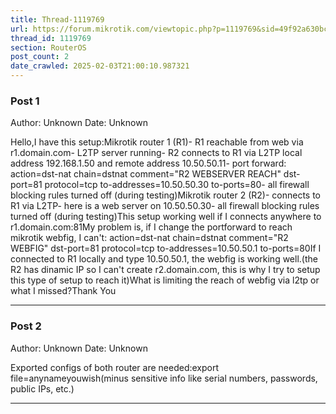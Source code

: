 ```yaml
---
title: Thread-1119769
url: https://forum.mikrotik.com/viewtopic.php?p=1119769&sid=49f92a630bc7970d8ca50523be880e8f#p1119769
thread_id: 1119769
section: RouterOS
post_count: 2
date_crawled: 2025-02-03T21:00:10.987321
---
```


### Post 1
Author: Unknown
Date: Unknown

Hello,I have this setup:Mikrotik router 1 (R1)- R1 reachable from web via r1.domain.com- L2TP server running- R2 connects to R1 via L2TP local address 192.168.1.50 and remote address 10.50.50.11- port forward: action=dst-nat chain=dstnat comment="R2 WEBSERVER REACH" dst-port=81 protocol=tcp to-addresses=10.50.50.30 to-ports=80- all firewall blocking rules turned off (during testing)Mikrotik router 2 (R2)- connects to R1 via L2TP- here is a web server on 10.50.50.30- all firewall blocking rules turned off (during testing)This setup working well if I connects anywhere to r1.domain.com:81My problem is, if I change the portforward to reach mikrotik webfig, I can't: action=dst-nat chain=dstnat comment="R2 WEBFIG" dst-port=81 protocol=tcp to-addresses=10.50.50.1 to-ports=80If I connected to R1 locally and type 10.50.50.1, the webfig is working well.(the R2 has dinamic IP so I can't create r2.domain.com, this is why I try to setup this type of setup to reach it)What is limiting the reach of webfig via l2tp or what I missed?Thank You

---
### Post 2
Author: Unknown
Date: Unknown

Exported configs of both router are needed:export file=anynameyouwish(minus sensitive info like serial numbers, passwords, public IPs, etc.)

---
